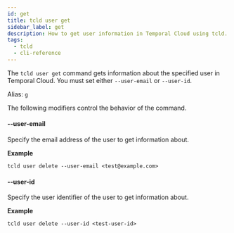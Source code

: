 ```yaml
---
id: get
title: tcld user get
sidebar_label: get
description: How to get user information in Temporal Cloud using tcld.
tags:
  - tcld
  - cli-reference
---
```


The `tcld user get` command gets information about the specified user in Temporal Cloud.
You must set either `--user-email` or `--user-id`.

Alias: `g`

The following modifiers control the behavior of the command.

#### --user-email

Specify the email address of the user to get information about.

**Example**

```command
tcld user delete --user-email <test@example.com>
```

#### --user-id

Specify the user identifier of the user to get information about.

**Example**

```command
tcld user delete --user-id <test-user-id>
```

